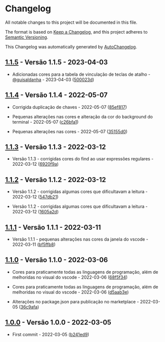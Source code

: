 # Changelog

All notable changes to this project will be documented in this file.

The format is based on [Keep a Changelog](https://keepachangelog.com/en/1.0.0/),
and this project adheres to [Semantic Versioning](https://semver.org/spec/v2.0.0.html).

This Changelog was automatically generated by [AutoChangelog](https://github.com/guisaldanha/autochangelog).

## [1.1.5](https://github.com/guisaldanha/vscode-dark-theme/releases/tag/1.1.5) - Versão 1.1.5 - 2023-04-03

- Adicionadas cores para a tabela de vinculação de teclas de atalho - [@guisaldanha](https://github.com/guisaldanha)  - 2023-04-03 ([500023d](https://github.com/guisaldanha/vscode-dark-theme/commit/500023d))

## [1.1.4](https://github.com/guisaldanha/vscode-dark-theme/releases/tag/1.1.4) - Versão 1.1.4 - 2022-05-07

- Corrigida duplicação de chaves - 2022-05-07 ([85ef817](https://github.com/guisaldanha/vscode-dark-theme/commit/85ef817))

- Pequenas alterações nas cores e alteração da cor do background do terminal - 2022-05-07 ([c26bfa1](https://github.com/guisaldanha/vscode-dark-theme/commit/c26bfa1))

- Pequenas alterações nas cores - 2022-05-07 ([35155d0](https://github.com/guisaldanha/vscode-dark-theme/commit/35155d0))

## [1.1.3](https://github.com/guisaldanha/vscode-dark-theme/releases/tag/1.1.3) - Versão 1.1.3 - 2022-03-12

- Versão 1.1.3 - corrigidas cores do find ao usar expressões regulares - 2022-03-12 ([6920f9a](https://github.com/guisaldanha/vscode-dark-theme/commit/6920f9a))

## [1.1.2](https://github.com/guisaldanha/vscode-dark-theme/releases/tag/1.1.2) - Versão 1.1.2 - 2022-03-12

- Versão 1.1.2 - corrigidas algumas cores que dificultavam a leitura - 2022-03-12 ([547db21](https://github.com/guisaldanha/vscode-dark-theme/commit/547db21))

- Versão 1.1.2 - corrigidas algumas cores que dificultavam a leitura - 2022-03-12 ([1605a2d](https://github.com/guisaldanha/vscode-dark-theme/commit/1605a2d))

## [1.1.1](https://github.com/guisaldanha/vscode-dark-theme/releases/tag/1.1.1) - Versão 1.1.1 - 2022-03-11

- Versão 1.1.1 - pequenas alterações nas cores da janela do vscode - 2022-03-11 ([bf5ffb8](https://github.com/guisaldanha/vscode-dark-theme/commit/bf5ffb8))

## [1.1.0](https://github.com/guisaldanha/vscode-dark-theme/releases/tag/1.1.0) - Versão 1.1.0 - 2022-03-06

- Cores para praticamente todas as linguagens de programação, além de melhoridas no visual do vscode - 2022-03-06 ([68f5f34](https://github.com/guisaldanha/vscode-dark-theme/commit/68f5f34))

- Cores para praticamente todas as linguagens de programação, além de melhoridas no visual do vscode - 2022-03-06 ([d5aab3e](https://github.com/guisaldanha/vscode-dark-theme/commit/d5aab3e))

- Alterações no package.json para publicação no marketplace - 2022-03-05 ([36c9afa](https://github.com/guisaldanha/vscode-dark-theme/commit/36c9afa))

## [1.0.0](https://github.com/guisaldanha/vscode-dark-theme/releases/tag/1.0.0) - Versão 1.0.0 - 2022-03-05

- First commit - 2022-03-05 ([b241ed9](https://github.com/guisaldanha/vscode-dark-theme/commit/b241ed9))
